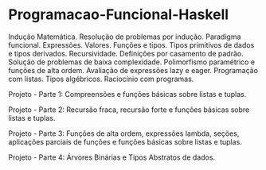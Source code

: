 # Programacao-Funcional-Haskell
Indução Matemática. Resolução de problemas por indução. Paradigma funcional. Expressões. Valores. Funções e tipos. Tipos primitivos de dados e tipos derivados. Recursividade. Definições por casamento de padrão. Solução de problemas de baixa complexidade. Polimorfismo paramétrico e funções de alta ordem. Avaliação de expressões lazy e eager. Programação com listas. Tipos algébricos. Raciocínio com programas.

Projeto - Parte 1: Compreensões e funções básicas sobre listas e tuplas.

Projeto - Parte 2: Recursão fraca, recursão forte e funções básicas sobre listas e tuplas.

Projeto - Parte 3: Funções de alta ordem, expressões lambda, seções, aplicações parciais de funções e funções básicas sobre listas e tuplas.

Projeto - Parte 4: Árvores Binárias e Tipos Abstratos de dados.

